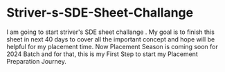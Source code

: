# Striver-s-SDE-Sheet-Challange
I am going to start striver's SDE sheet challange . My goal is to finish this sheet in next 40 days to cover all the important concept and hope will be helpful for my placement time. Now Placement Season is coming soon for 2024 Batch and for that, this is my First Step to start my Placement Preparation Journey. 
